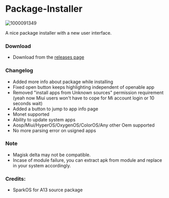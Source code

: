 # Package-Installer
![1000091349](https://github.com/user-attachments/assets/8c5a202c-88db-46c2-84b2-6ac6c5d13909)

A nice package installer with a new user interface.

### Download
- Download from the [releases page](https://github.com/Mods-Center/Package-Installer/releases)

### Changelog
- Added more info about package while installing 
- Fixed open button keeps highlighting independent of openable app
- Removed "install apps from Unknown sources" permission requirement (yeah now Miui users won't have to cope for Mi account login or 10 seconds wait)
- Added a button to jump to app info page
- Monet supported
- Ability to update system apps
- Aosp/Miui/HyperOS/OxygenOS/ColorOS/Any other Oem supported
- No more parsing error on usigned apps

### Note
- Magisk delta may not be compatible.
- Incase of module failure, you can extract apk from module and replace in your system accordingly.

### Credits: 
- SparkOS for A13 source package
